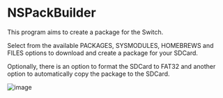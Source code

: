 # NSPackBuilder

This program aims to create a package for the Switch.

Select from the available PACKAGES, SYSMODULES, HOMEBREWS and FILES options to download and create a package for your SDCard.

Optionally, there is an option to format the SDCard to FAT32 and another option to automatically copy the package to the SDCard.

![image](https://github.com/OneEyeBlack/NSPackBuilder/assets/153041521/ebc456ba-129d-48ef-aa24-07cf47fdb05d)


